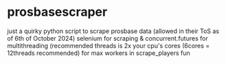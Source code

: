 # prosbasescraper
just a quirky python script to scrape prosbase data (allowed in their ToS as of 6th of October 2024)
selenium for scraping & concurrent.futures for multithreading (recommended threads is 2x your cpu's cores (6cores = 12threads recommended) for max workers in scrape_players fun
